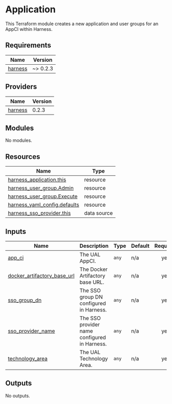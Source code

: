 # Application

This Terraform module creates a new application and user groups for an AppCI within Harness.


## Requirements

| Name | Version |
|------|---------|
| <a name="requirement_harness"></a> [harness](#requirement\_harness) | ~> 0.2.3 |

## Providers

| Name | Version |
|------|---------|
| <a name="provider_harness"></a> [harness](#provider\_harness) | 0.2.3 |

## Modules

No modules.

## Resources

| Name | Type |
|------|------|
| [harness_application.this](https://registry.terraform.io/providers/harness/harness/latest/docs/resources/application) | resource |
| [harness_user_group.Admin](https://registry.terraform.io/providers/harness/harness/latest/docs/resources/user_group) | resource |
| [harness_user_group.Execute](https://registry.terraform.io/providers/harness/harness/latest/docs/resources/user_group) | resource |
| [harness_yaml_config.defaults](https://registry.terraform.io/providers/harness/harness/latest/docs/resources/yaml_config) | resource |
| [harness_sso_provider.this](https://registry.terraform.io/providers/harness/harness/latest/docs/data-sources/sso_provider) | data source |

## Inputs

| Name | Description | Type | Default | Required |
|------|-------------|------|---------|:--------:|
| <a name="input_app_ci"></a> [app\_ci](#input\_app\_ci) | The UAL AppCI. | `any` | n/a | yes |
| <a name="input_docker_artifactory_base_url"></a> [docker\_artifactory\_base\_url](#input\_docker\_artifactory\_base\_url) | The Docker Artifactory base URL. | `any` | n/a | yes |
| <a name="input_sso_group_dn"></a> [sso\_group\_dn](#input\_sso\_group\_dn) | The SSO group DN configured in Harness. | `any` | n/a | yes |
| <a name="input_sso_provider_name"></a> [sso\_provider\_name](#input\_sso\_provider\_name) | The SSO provider name configured in Harness. | `any` | n/a | yes |
| <a name="input_technology_area"></a> [technology\_area](#input\_technology\_area) | The UAL Technology Area. | `any` | n/a | yes |

## Outputs

No outputs.

